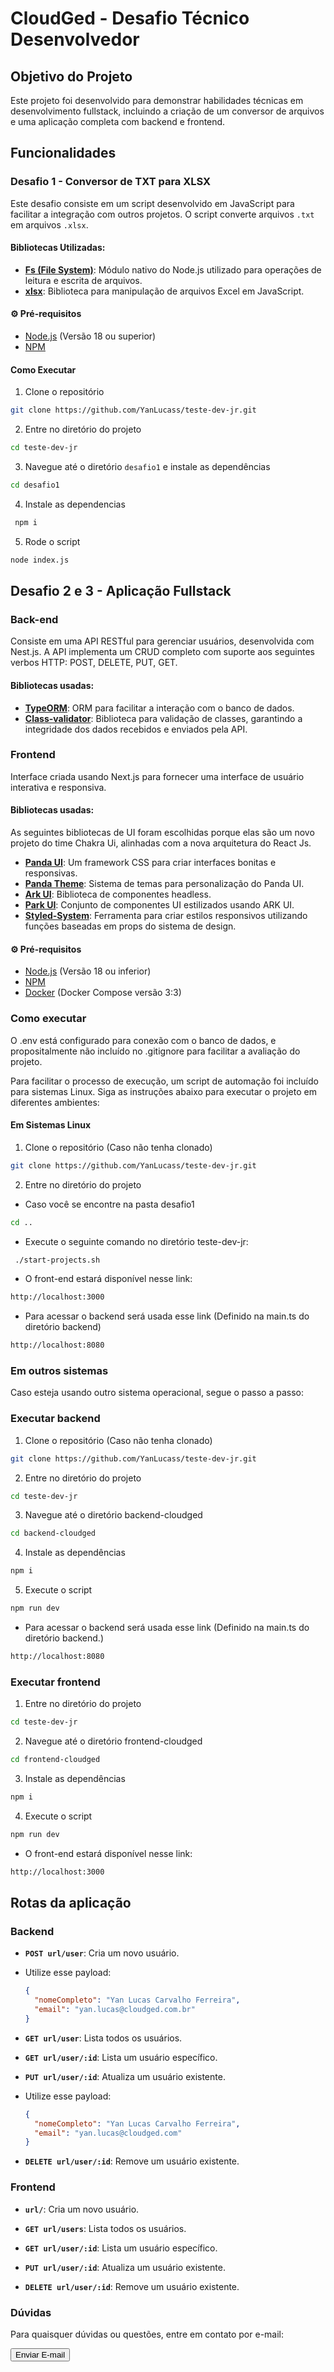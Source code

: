 # CloudGed - Desafio Técnico Desenvolvedor

## Objetivo do Projeto

Este projeto foi desenvolvido para demonstrar habilidades técnicas em desenvolvimento fullstack, incluindo a criação de um conversor de arquivos e uma aplicação completa com backend e frontend.

## Funcionalidades

### Desafio 1 - Conversor de TXT para XLSX

Este desafio consiste em um script desenvolvido em JavaScript para facilitar a integração com outros projetos. O script converte arquivos `.txt` em arquivos `.xlsx`.

#### Bibliotecas Utilizadas:

- **[Fs (File System)](https://nodejs.org/api/fs.html)**: Módulo nativo do Node.js utilizado para operações de leitura e escrita de arquivos.
- **[xlsx](https://www.npmjs.com/package/xlsx)**: Biblioteca para manipulação de arquivos Excel em JavaScript.

#### ⚙️ Pré-requisitos

- [Node.js](https://nodejs.org/en/download/) (Versão 18 ou superior)
- [NPM](https://www.npmjs.com/get-npm)

#### Como Executar

1. Clone o repositório

```bash
git clone https://github.com/YanLucass/teste-dev-jr.git
```

2. Entre no diretório do projeto

```bash
cd teste-dev-jr
```

3. Navegue até o diretório `desafio1` e instale as dependências

```bash
cd desafio1
```

4. Instale as dependencias

```bash
 npm i
```

5. Rode o script

```bash
node index.js
```

## Desafio 2 e 3 - Aplicação Fullstack

### Back-end

Consiste em uma API RESTful para gerenciar usuários, desenvolvida com Nest.js. A API implementa um CRUD completo com suporte aos seguintes verbos HTTP: POST, DELETE, PUT, GET.

#### Bibliotecas usadas:

- **[TypeORM](https://typeorm.io/)**: ORM para facilitar a interação com o banco de dados.
- **[Class-validator](https://github.com/typestack/class-validator)**: Biblioteca para validação de classes, garantindo a integridade dos dados recebidos e enviados pela API.

### Frontend

Interface criada usando Next.js para fornecer uma interface de usuário interativa e responsiva.

#### Bibliotecas usadas:

As seguintes bibliotecas de UI foram escolhidas porque elas são um novo projeto do time Chakra Ui, alinhadas com a nova arquitetura do React Js.

- **[Panda UI](https://panda-css.com/)**: Um framework CSS para criar interfaces bonitas e responsivas.
- **[Panda Theme](https://panda-css.com/docs/customization/theme)**: Sistema de temas para personalização do Panda UI.
- **[Ark UI](https://ark-ui.com/)**: Biblioteca de componentes headless.
- **[Park UI](https://park-ui.com)**: Conjunto de componentes UI estilizados usando ARK UI.
- **[Styled-System](https://styled-system.com/)**: Ferramenta para criar estilos responsivos utilizando funções baseadas em props do sistema de design.

#### ⚙️ Pré-requisitos

- [Node.js](https://nodejs.org/en/download/) (Versão 18 ou inferior)
- [NPM](https://www.npmjs.com/get-npm)
- [Docker](https://www.docker.com/) (Docker Compose versão 3:3)

### Como executar

O .env está configurado para conexão com o banco de dados, e propositalmente não incluído no .gitignore para facilitar a avaliação do projeto.

Para facilitar o processo de execução, um script de automação foi incluído para sistemas Linux. Siga as instruções abaixo para executar o projeto em diferentes ambientes:

#### Em Sistemas Linux

1. Clone o repositório (Caso não tenha clonado)

```bash
git clone https://github.com/YanLucass/teste-dev-jr.git
```

2. Entre no diretório do projeto

- Caso você se encontre na pasta desafio1

```bash
cd ..
```

- Execute o seguinte comando no diretório teste-dev-jr:

```bash
 ./start-projects.sh
```

- O front-end estará disponível nesse link:

```bash
http://localhost:3000
```

- Para acessar o backend será usada esse link (Definido na main.ts do diretório backend)

```bash
http://localhost:8080
```

### Em outros sistemas

Caso esteja usando outro sistema operacional, segue o passo a passo:

### Executar backend

1. Clone o repositório (Caso não tenha clonado)

```bash
git clone https://github.com/YanLucass/teste-dev-jr.git
```

2. Entre no diretório do projeto

```bash
cd teste-dev-jr
```

3. Navegue até o diretório backend-cloudged

```bash
cd backend-cloudged
```

4. Instale as dependências

```bash
npm i
```

5. Execute o script

```bash
npm run dev
```

- Para acessar o backend será usada esse link (Definido na main.ts do diretório backend.)

```bash
http://localhost:8080
```

### Executar frontend

1. Entre no diretório do projeto

```bash
cd teste-dev-jr
```

2. Navegue até o diretório frontend-cloudged

```bash
cd frontend-cloudged
```

3. Instale as dependências

```bash
npm i
```

4. Execute o script

```bash
npm run dev
```

- O front-end estará disponível nesse link:

```bash
http://localhost:3000
```

## Rotas da aplicação

### Backend

- **`POST url/user`**: Cria um novo usuário.

- Utilize esse payload: </br>

  ```json
  {
    "nomeCompleto": "Yan Lucas Carvalho Ferreira",
    "email": "yan.lucas@cloudged.com.br"
  }
  ```

- **`GET url/user`**: Lista todos os usuários.

- **`GET url/user/:id`**: Lista um usuário específico.

- **`PUT url/user/:id`**: Atualiza um usuário existente.
- Utilize esse payload: </br>
  ```json
  {
    "nomeCompleto": "Yan Lucas Carvalho Ferreira",
    "email": "yan.lucas@cloudged.com"
  }
  ```
- **`DELETE url/user/:id`**: Remove um usuário existente.

### Frontend

- **`url/`**: Cria um novo usuário.

- **`GET url/users`**: Lista todos os usuários.

- **`GET url/user/:id`**: Lista um usuário específico.

- **`PUT url/user/:id`**: Atualiza um usuário existente.

- **`DELETE url/user/:id`**: Remove um usuário existente.

### Dúvidas

Para quaisquer dúvidas ou questões, entre em contato por e-mail:

<a href="mailto:yanlucascarvalho20@gmail.com">
  <button>Enviar E-mail</button>
</a>
